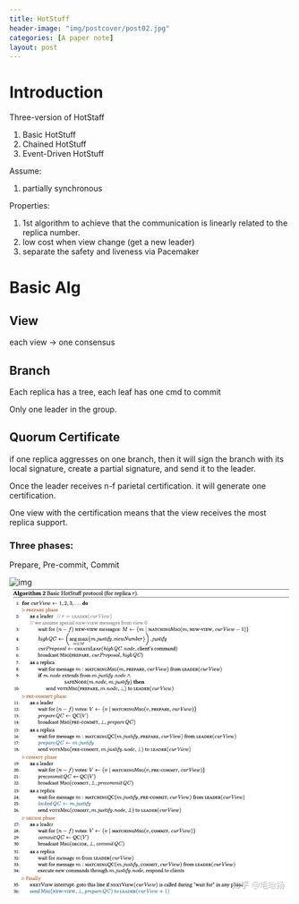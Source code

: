 ```yaml
---
title: HotStuff
header-image: "img/postcover/post02.jpg"
categories: [A paper note]
layout: post
---
```


# Introduction

Three-version of HotStaff

1. Basic HotStuff
2. Chained HotStuff
3. Event-Driven HotStuff

Assume:

1. partially synchronous

Properties:

1. 1st algorithm to achieve that the communication is linearly related to the replica number.
2. low cost when view change (get a new leader)
3. separate the safety and liveness via Pacemaker

# Basic Alg

## View

each view -> one consensus

## Branch

Each replica has a tree, each leaf has one cmd to commit

Only one leader in the group.

## Quorum Certificate

 if one replica aggresses on one branch, then it will sign the branch with its local signature, create a partial signature, and send it to the leader. 

Once the leader receives n-f parietal certification. it will generate one certification. 

One view with the certification means that the view receives the most replica support.

### Three phases: 

Prepare, Pre-commit, Commit

![img](https://pic4.zhimg.com/80/v2-71666f198d3482600cf53b59dd665ab7_1440w.webp)![img](../../img/a_img_store/v2-48ed916a3f5a0ad1f64966d70e3f71ae_1440w.png)









